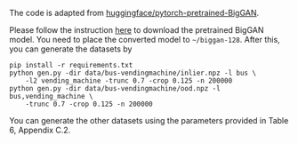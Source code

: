 The code is adapted from [huggingface/pytorch-pretrained-BigGAN](https://github.com/huggingface/pytorch-pretrained-BigGAN).

Please follow the instruction [here](
https://github.com/huggingface/pytorch-pretrained-BigGAN#download-and-conversion-scripts)
to download the pretrained BigGAN model. You need to place the converted model 
to `~/biggan-128`. After this, you can generate the datasets by

```
pip install -r requirements.txt
python gen.py -dir data/bus-vendingmachine/inlier.npz -l bus \
    -l2 vending_machine -trunc 0.7 -crop 0.125 -n 200000
python gen.py -dir data/bus-vendingmachine/ood.npz -l bus,vending_machine \
    -trunc 0.7 -crop 0.125 -n 200000
```

You can generate the other datasets using the parameters provided in Table 6,
Appendix C.2.

